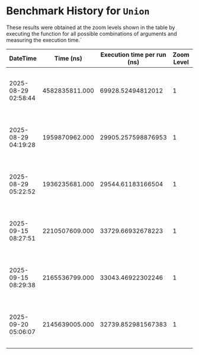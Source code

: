 # Benchmark History for `Union`

These results were obtained at the zoom levels shown in the table by executing the function for all possible combinations of arguments and measuring the execution time.`

| DateTime | Time (ns) | Execution time per run (ns) | Zoom Level | Operation Count | Remarks |
|----------|----------|-----------------------|------------|----------------|--------|
| 2025-08-29 02:58:44 | 4582835811.000 | 69928.52494812012 | 1 | 65536 | Only voxels with an elevation of zero or higher are considered. |
| 2025-08-29 04:19:28 | 1959870962.000 | 29905.257598876953 | 1 | 65536 | Only voxels with an elevation of zero or higher are considered. |
| 2025-08-29 05:22:52 | 1936235681.000 | 29544.61183166504 | 1 | 65536 | Only voxels with an elevation of zero or higher are considered. |
| 2025-09-15 08:27:51 | 2210507609.000 | 33729.66932678223 | 1 | 65536 | Only voxels with an elevation of zero or higher are considered. |
| 2025-09-15 08:29:38 | 2165536799.000 | 33043.46922302246 | 1 | 65536 | Only voxels with an elevation of zero or higher are considered. |
| 2025-09-20 05:06:07 | 2145639005.000 | 32739.852981567383 | 1 | 65536 | Only voxels with an elevation of zero or higher are considered. |
